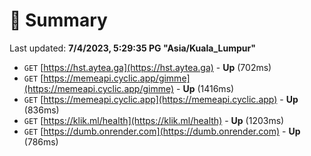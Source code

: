 # 📖 Summary
Last updated: **7/4/2023, 5:29:35 PG "Asia/Kuala_Lumpur"**

- `GET` [https://hst.aytea.ga](https://hst.aytea.ga) - **Up** (702ms)
- `GET` [https://memeapi.cyclic.app/gimme](https://memeapi.cyclic.app/gimme) - **Up** (1416ms)
- `GET` [https://memeapi.cyclic.app](https://memeapi.cyclic.app) - **Up** (836ms)
- `GET` [https://klik.ml/health](https://klik.ml/health) - **Up** (1203ms)
- `GET` [https://dumb.onrender.com](https://dumb.onrender.com) - **Up** (786ms)
